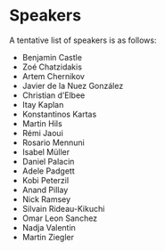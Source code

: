 <html>

<head> 
<h1>Speakers</h1>
</head>

<body>
<p>A tentative list of speakers is as follows:</p>

<ul> 
<li>Benjamin Castle</li>
<li>Zoé Chatzidakis</li>
<li>Artem Chernikov</li>
<li>Javier de la Nuez González</li>
<li>Christian d’Elbee</li>
<li>Itay Kaplan</li>
<li>Konstantinos Kartas</li>
<li>Martin Hils</li>
<li>Rémi Jaoui</li>
<li>Rosario Mennuni</li>
<li>Isabel M&uuml;ller</li>
<li>Daniel Palacin</li>
<li>Adele Padgett</li>
<li>Kobi Peterzil</li>
<li>Anand Pillay</li>
<li>Nick Ramsey</li>
<li>Silvain Rideau-Kikuchi</li>
<li>Omar Leon Sanchez</li>
<li>Nadja Valentin</li>
<li>Martin Ziegler</li>
</ul>
</body>
<html>
